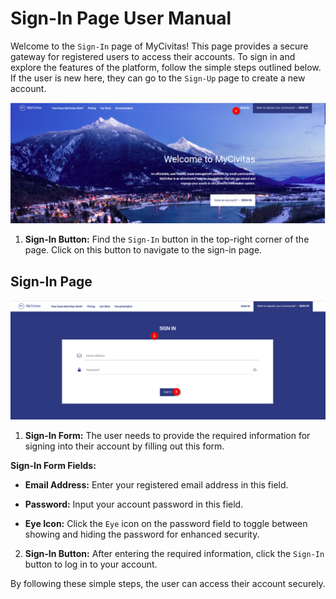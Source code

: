 # Sign-In Page User Manual

Welcome to the `Sign-In` page of MyCivitas! This page provides a secure gateway for registered users to access their accounts. To sign in and explore the features of the platform, follow the simple steps outlined below. If the user is new here, they can go to the `Sign-Up` page to create a new account.

![sign in option](./img/sign-in-1.png)

1. **Sign-In Button:** Find the `Sign-In` button in the top-right corner of the page. Click on this button to navigate to the sign-in page.

## Sign-In Page

![sign in page](./img/sign-in-2.png)

1. **Sign-In Form:** The user needs to provide the required information for signing into their account by filling out this form.

**Sign-In Form Fields:**

- **Email Address:** Enter your registered email address in this field.

- **Password:** Input your account password in this field.

- **Eye Icon:** Click the `Eye` icon on the password field to toggle between showing and hiding the password for enhanced security.

2. **Sign-In Button:** After entering the required information, click the `Sign-In` button to log in to your account.

By following these simple steps, the user can access their account securely.
